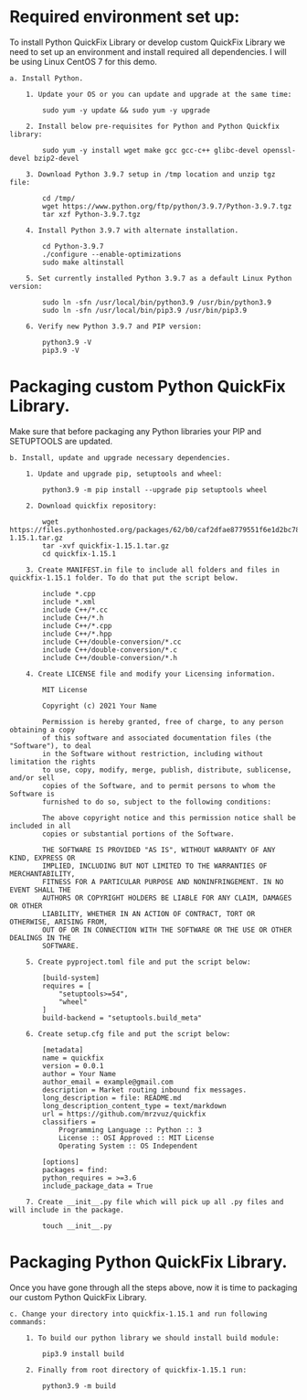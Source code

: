 # Required environment set up:
To install Python QuickFix Library or develop custom QuickFix Library we need to set up an environment and install required all dependencies. I will be using Linux CentOS 7 for this demo.

    a. Install Python.
    
        1. Update your OS or you can update and upgrade at the same time:

            sudo yum -y update && sudo yum -y upgrade
        
        2. Install below pre-requisites for Python and Python Quickfix library:

            sudo yum -y install wget make gcc gcc-c++ glibc-devel openssl-devel bzip2-devel

        3. Download Python 3.9.7 setup in /tmp location and unzip tgz file:

            cd /tmp/
            wget https://www.python.org/ftp/python/3.9.7/Python-3.9.7.tgz            
            tar xzf Python-3.9.7.tgz

        4. Install Python 3.9.7 with alternate installation.

            cd Python-3.9.7
            ./configure --enable-optimizations            
            sudo make altinstall

        5. Set currently installed Python 3.9.7 as a default Linux Python version:

            sudo ln -sfn /usr/local/bin/python3.9 /usr/bin/python3.9
            sudo ln -sfn /usr/local/bin/pip3.9 /usr/bin/pip3.9

        6. Verify new Python 3.9.7 and PIP version:

            python3.9 -V
            pip3.9 -V

# Packaging custom Python QuickFix Library.
Make sure that before packaging any Python libraries your PIP and SETUPTOOLS are updated.
    
    b. Install, update and upgrade necessary dependencies.

        1. Update and upgrade pip, setuptools and wheel:

            python3.9 -m pip install --upgrade pip setuptools wheel

        2. Download quickfix repository:

            wget https://files.pythonhosted.org/packages/62/b0/caf2dfae8779551f6e1d2bc78668d8f5a2303d21311fdd54345722b68cbc/quickfix-1.15.1.tar.gz
            tar -xvf quickfix-1.15.1.tar.gz
            cd quickfix-1.15.1

        3. Create MANIFEST.in file to include all folders and files in quickfix-1.15.1 folder. To do that put the script below.

            include *.cpp
            include *.xml
            include C++/*.cc
            include C++/*.h
            include C++/*.cpp
            include C++/*.hpp
            include C++/double-conversion/*.cc
            include C++/double-conversion/*.c
            include C++/double-conversion/*.h

        4. Create LICENSE file and modify your Licensing information.

            MIT License

            Copyright (c) 2021 Your Name

            Permission is hereby granted, free of charge, to any person obtaining a copy
            of this software and associated documentation files (the "Software"), to deal
            in the Software without restriction, including without limitation the rights
            to use, copy, modify, merge, publish, distribute, sublicense, and/or sell
            copies of the Software, and to permit persons to whom the Software is
            furnished to do so, subject to the following conditions:

            The above copyright notice and this permission notice shall be included in all
            copies or substantial portions of the Software.

            THE SOFTWARE IS PROVIDED "AS IS", WITHOUT WARRANTY OF ANY KIND, EXPRESS OR
            IMPLIED, INCLUDING BUT NOT LIMITED TO THE WARRANTIES OF MERCHANTABILITY,
            FITNESS FOR A PARTICULAR PURPOSE AND NONINFRINGEMENT. IN NO EVENT SHALL THE
            AUTHORS OR COPYRIGHT HOLDERS BE LIABLE FOR ANY CLAIM, DAMAGES OR OTHER
            LIABILITY, WHETHER IN AN ACTION OF CONTRACT, TORT OR OTHERWISE, ARISING FROM,
            OUT OF OR IN CONNECTION WITH THE SOFTWARE OR THE USE OR OTHER DEALINGS IN THE
            SOFTWARE.

        5. Create pyproject.toml file and put the script below:

            [build-system]
            requires = [
                "setuptools>=54",
                "wheel"
            ]
            build-backend = "setuptools.build_meta"

        6. Create setup.cfg file and put the script below:

            [metadata]
            name = quickfix
            version = 0.0.1
            author = Your Name
            author_email = example@gmail.com
            description = Market routing inbound fix messages.
            long_description = file: README.md
            long_description_content_type = text/markdown
            url = https://github.com/mrzvuz/quickfix
            classifiers =
                Programming Language :: Python :: 3
                License :: OSI Approved :: MIT License
                Operating System :: OS Independent

            [options]
            packages = find:
            python_requires = >=3.6
            include_package_data = True

        7. Create __init__.py file which will pick up all .py files and will include in the package.

            touch __init__.py

# Packaging Python QuickFix Library.
Once you have gone through all the steps above, now it is time to packaging our custom Python QuickFix Library.

    c. Change your directory into quickfix-1.15.1 and run following commands:

        1. To build our python library we should install build module:

            pip3.9 install build
        
        2. Finally from root directory of quickfix-1.15.1 run:

            python3.9 -m build














